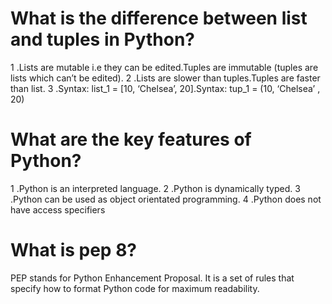 # What is the difference between list and tuples in Python?
 1 .Lists are mutable i.e they can be edited.Tuples are immutable (tuples are lists which can’t be edited).
 2 .Lists are slower than tuples.Tuples are faster than list.
 3 .Syntax: list_1 = [10, ‘Chelsea’, 20].Syntax: tup_1 = (10, ‘Chelsea’ , 20)

# What are the key features of Python?
1 .Python is an interpreted language. 
2 .Python is dynamically typed.
3 .Python can be used as object orientated programming.
4 .Python does not have access specifiers 

# What is pep 8?
PEP stands for Python Enhancement Proposal. It is a set of rules that specify how to format Python code for maximum readability.

